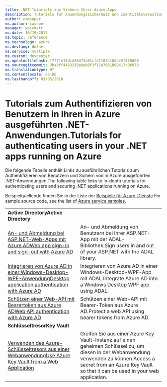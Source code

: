 ```yaml
---
title: .NET-Tutorials zum Sichern Ihrer Azure-Apps
description: Tutorials für Anwendungssicherheit und Identitätsverwaltung in Ihren in Azure ausgeführten .NET-Anwendungen.
author: camsoper
ms.author: casoper
manager: wpickett
ms.date: 10/19/2017
ms.topic: reference
ms.technology: azure
ms.devlang: dotnet
ms.service: multiple
ms.custom: devcenter
ms.openlocfilehash: f7f71e15dcd58473a61cfdf163a10dbc5f4f8d80
ms.sourcegitcommit: 3ba0ff4463338a0ab0f3f15a7601b89417c06970
ms.translationtype: HT
ms.contentlocale: de-DE
ms.lasthandoff: 03/05/2018
---
```

# <a name="tutorials-for-authenticating-users-in-your-net-apps-running-on-azure"></a><span data-ttu-id="4f382-103">Tutorials zum Authentifizieren von Benutzern in Ihren in Azure ausgeführten .NET-Anwendungen.</span><span class="sxs-lookup"><span data-stu-id="4f382-103">Tutorials for authenticating users in your .NET apps running on Azure</span></span>

<span data-ttu-id="4f382-104">Die folgende Tabelle enthält Links zu ausführlichen Tutorials zum Authentifizieren von Benutzern und Sichern von in Azure ausgeführten .NET-Anwendungen.</span><span class="sxs-lookup"><span data-stu-id="4f382-104">The following table links to in-depth tutorials for authenticating users and securing .NET applications running on Azure.</span></span>

<span data-ttu-id="4f382-105">Beispielquellcode finden Sie in der Liste der [Beispiele für Azure-Dienste](https://azure.microsoft.com/resources/samples/?platform=dotnet).</span><span class="sxs-lookup"><span data-stu-id="4f382-105">For sample source code, see the list of [Azure service samples](https://azure.microsoft.com/resources/samples/?platform=dotnet).</span></span>

| | |
|---|---|
|<span data-ttu-id="4f382-106">**Active Directory**</span><span class="sxs-lookup"><span data-stu-id="4f382-106">**Active Directory**</span></span>||
| <span data-ttu-id="4f382-107">[An- und Abmeldung bei ASP.NET-Web-Apps mit Azure AD][1]</span><span class="sxs-lookup"><span data-stu-id="4f382-107">[Web app sign-in and sign-out with Azure AD][1]</span></span> | <span data-ttu-id="4f382-108">An- und Abmeldung von Benutzern bei Ihrer ASP.NET-App mit der ADAL-Bibliothek.</span><span class="sxs-lookup"><span data-stu-id="4f382-108">Sign users in and out of your ASP.NET with the ADAL library.</span></span>
| <span data-ttu-id="4f382-109">[Integrieren von Azure AD in einer Windows-Desktop-WPF-Anwendung][2]</span><span class="sxs-lookup"><span data-stu-id="4f382-109">[Desktop application authentication with Azure AD][2]</span></span>| <span data-ttu-id="4f382-110">Integrieren von Azure AD in einer Windows-Desktop-WPF-App mit ADAL.</span><span class="sxs-lookup"><span data-stu-id="4f382-110">Integrate Azure AD into a Windows Desktop WPF app using ADAL.</span></span> | 
| <span data-ttu-id="4f382-111">[Schützen einer Web-API mit Bearertoken aus Azure AD][3]</span><span class="sxs-lookup"><span data-stu-id="4f382-111">[Web API authentication with Azure AD][3]</span></span> | <span data-ttu-id="4f382-112">Schützen einer Web-API mit Bearer-Token aus Azure AD.</span><span class="sxs-lookup"><span data-stu-id="4f382-112">Protect a web API using bearer tokens from Azure AD.</span></span> |
|<span data-ttu-id="4f382-113">**Schlüsseltresor**</span><span class="sxs-lookup"><span data-stu-id="4f382-113">**Key Vault**</span></span>||
| <span data-ttu-id="4f382-114">[Verwenden des Azure-Schlüsseltresors aus einer Webanwendung][4]</span><span class="sxs-lookup"><span data-stu-id="4f382-114">[Use Azure Key Vault from a Web Application][4]</span></span> | <span data-ttu-id="4f382-115">Greifen Sie aus einer Azure Key Vault-Instanz auf einen geheimen Schlüssel zu, um diesen in der Webanwendung verwenden zu können.</span><span class="sxs-lookup"><span data-stu-id="4f382-115">Access a secret from an Azure Key Vault so that it can be used in your web application.</span></span> | 

[1]: /azure/active-directory/develop/active-directory-devquickstarts-webapp-dotnet
[2]: /azure/active-directory/develop/active-directory-devquickstarts-dotnet
[3]: /azure/active-directory/develop/active-directory-devquickstarts-webapi-dotnet
[4]: /azure/key-vault/key-vault-use-from-web-application
